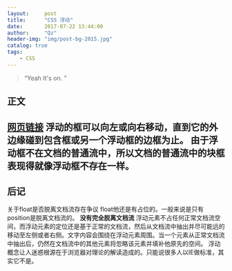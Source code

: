 ```yaml
---
layout:     post
title:      "CSS 浮动"
date:       2017-07-22 13:44:00
author:     "Qz"
header-img: "img/post-bg-2015.jpg"
catalog: true
tags:
    - CSS
---
```


> “Yeah It's on. ”


## 正文
[网页链接](http://www.w3school.com.cn/css/css_positioning_floating.asp)
浮动的框可以向左或向右移动，直到它的外边缘碰到包含框或另一个浮动框的边框为止。
由于浮动框不在文档的普通流中，所以文档的普通流中的块框表现得就像浮动框不存在一样。
---
## 后记
关于float是否脱离文档流存在争议
float他还是有占位的。一般来说是只有position是脱离文档流的。
<strong>没有完全脱离文档流</strong>
浮动元素不占任何正常文档流空间，而浮动元素的定位还是基于正常的文档流，然后从文档流中抽出并尽可能远的移动至左侧或者右侧。文字内容会围绕在浮动元素周围。当一个元素从正常文档流中抽出后，仍然在文档流中的其他元素将忽略该元素并填补他原先的空间。
浮动概念让人迷惑根源在于浏览器对理论的解读造成的。只能说很多人以IE做标准，其实它不是。